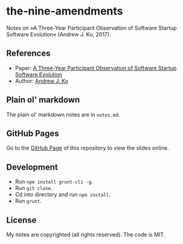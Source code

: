 # the-nine-amendments

Notes on »A Three-Year Participant Observation of Software Startup Software Evolution« (Andrew J. Ko, 2017).

## References

- Paper: [A Three-Year Participant Observation of Software Startup Software Evolution](http://faculty.washington.edu/ajko/papers/Ko2017AnswerDashReflection.pdf)
- Author: [Andrew J. Ko](http://faculty.washington.edu/ajko/)

## Plain ol' markdown

The plain ol' markdown notes are in `notes.md`.

## GitHub Pages

Go to the [GitHub Page](http://janraasch.github.io/the-nine-amendments/) of this repository to view the slides online.

## Development

- Run `npm install grunt-cli -g`.
- Run `git clone`.
- Cd into directory and run `npm install`.
- Run `grunt`.

## License

My notes are copyrighted (all rights reserved). The code is MIT.
